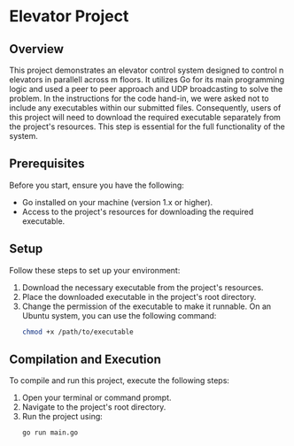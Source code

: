 # Elevator Project

## Overview

This project demonstrates an elevator control system designed to control n elevators in parallell across m floors. It utilizes Go for its main programming logic and used a peer to peer approach and UDP broadcasting to solve the problem. In the instructions for the code hand-in, we were asked not to include any executables within our submitted files. Consequently, users of this project will need to download the required executable separately from the project's resources. This step is essential for the full functionality of the system.

## Prerequisites

Before you start, ensure you have the following:
- Go installed on your machine (version 1.x or higher).
- Access to the project's resources for downloading the required executable.

## Setup

Follow these steps to set up your environment:

1. Download the necessary executable from the project's resources.
2. Place the downloaded executable in the project's root directory.
3. Change the permission of the executable to make it runnable. On an Ubuntu system, you can use the following command:
   ```bash
   chmod +x /path/to/executable

## Compilation and Execution

To compile and run this project, execute the following steps:

1. Open your terminal or command prompt.
2. Navigate to the project's root directory.
3. Run the project using:
   ```bash
   go run main.go

